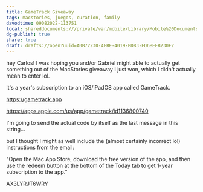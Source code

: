 ```yaml
---
title: GameTrack Giveaway
tags: macstories, juegos, curation, family
davodtime: 09082022-113751
local: shareddocuments:///private/var/mobile/Library/Mobile%20Documents/iCloud~md~obsidian/Documents/OBSHIDDIAN/drafts/A0B72230-4FBE-4019-BD83-FD6BEFB230F2.md
dg-publish: true
share: true
draft: drafts://open?uuid=A0B72230-4FBE-4019-BD83-FD6BEFB230F2
---
```

hey Carlos! I was hoping you and/or Gabriel might able to actually get something out of the MacStories giveaway I just won, which I didn't actually mean to enter lol.

it's a year's subscription to an iOS/iPadOS app called GameTrack.

https://gametrack.app

https://apps.apple.com/us/app/gametrack/id1136800740

I'm going to send the actual code by itself as the last message in this string...
 
but I thought I might as well include the (almost certainly incorrect lol) instructions from the email:

"Open the Mac App Store, download the free version of the app, and then use the redeem button at the bottom of the Today tab to get 1-year subscription to the app."

AX3LYRJT6WRY